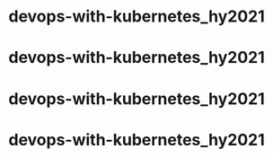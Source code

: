 # devops-with-kubernetes_hy2021
# devops-with-kubernetes_hy2021
# devops-with-kubernetes_hy2021
# devops-with-kubernetes_hy2021

